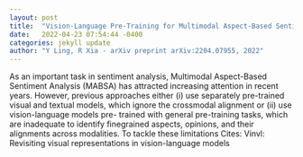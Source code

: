 ```yaml
---
layout: post
title:  "Vision-Language Pre-Training for Multimodal Aspect-Based Sentiment Analysis"
date:   2022-04-23 07:54:44 -0400
categories: jekyll update
author: "Y Ling, R Xia - arXiv preprint arXiv:2204.07955, 2022"
---
```

As an important task in sentiment analysis, Multimodal Aspect-Based Sentiment Analysis (MABSA) has attracted increasing attention in recent years. However, previous approaches either (i) use separately pre-trained visual and textual models, which ignore the crossmodal alignment or (ii) use vision-language models pre- trained with general pre-training tasks, which are inadequate to identify finegrained aspects, opinions, and their alignments across modalities. To tackle these limitations Cites: Vinvl: Revisiting visual representations in vision-language models